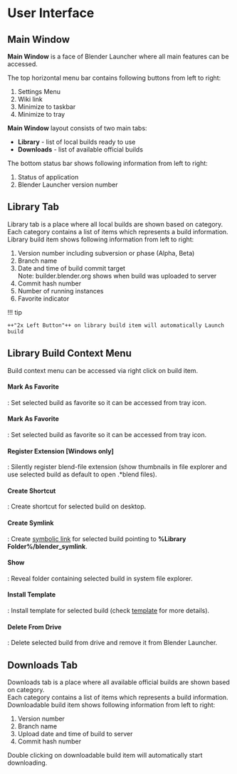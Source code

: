 # User Interface

## Main Window

**Main Window** is a face of Blender Launcher where all main features can be accessed.

The top horizontal menu bar contains following buttons from left to right:

1. Settings Menu
1. Wiki link
1. Minimize to taskbar
1. Minimize to tray

**Main Window** layout consists of two main tabs:

* **Library** - list of local builds ready to use
* **Downloads** - list of available official builds

The bottom status bar shows following information from left to right:

1. Status of application
1. Blender Launcher version number

## Library Tab

Library tab is a place where all local builds are shown based on category. \
Each category contains a list of items which represents a build information. \
Library build item shows following information from left to right:

1. Version number including subversion or phase (Alpha, Beta)
1. Branch name
1. Date and time of build commit target \
Note: builder.blender.org shows when build was uploaded to server
1. Commit hash number
1. Number of running instances
1. Favorite indicator

!!! tip

    ++"2x Left Button"++ on library build item will automatically Launch build

## Library Build Context Menu

Build context menu can be accessed via right click on build item.

#### Mark As Favorite
:   Set selected build as favorite so it can be accessed from tray icon.

#### Mark As Favorite
:   Set selected build as favorite so it can be accessed from tray icon.

#### Register Extension [Windows only]
:   Silently register blend-file extension (show thumbnails in file explorer and use selected build as default to open .*blend files).

#### Create Shortcut
:   Create shortcut for selected build on desktop.

#### Create Symlink
:   Create [symbolic link](https://en.wikipedia.org/wiki/Symbolic_link) for selected build pointing to **%Library Folder%/blender_symlink**.

#### Show
:   Reveal folder containing selected build in system file explorer.

#### Install Template
:   Install template for selected build (check [template](Library-Folder#template) for more details).

#### Delete From Drive
:   Delete selected build from drive and remove it from Blender Launcher.

## Downloads Tab

Downloads tab is a place where all available official builds are shown based on category. \
Each category contains a list of items which represents a build information. \
Downloadable build item shows following information from left to right:

1. Version number
1. Branch name
1. Upload date and time of build to server
1. Commit hash number

Double clicking on downloadable build item will automatically start downloading.
